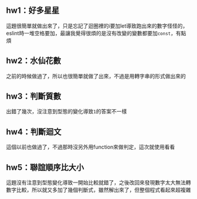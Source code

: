 ## hw1：好多星星
這題很簡單就做出來了，只是忘記了迴圈裡的i要加let導致跑出來的數字怪怪的，eslint時一堆空格要加，最讓我覺得很煩的是沒有改變的變數都要加`const`，有點煩
## hw2：水仙花數
之前的時候做過了，所以也很簡單就做了出來，不過是用轉字串的形式做出來的
## hw3：判斷質數
出錯了幾次，沒注意到型態的變化導致`1`的答案不一樣
## hw4：判斷迴文
這個以前也做過了，不過那時沒另外用function來做判定，這次就使用看看
## hw5：聯誼順序比大小
這題沒有注意到型態變化導致一開始比較就錯了，之後改回來發現數字太大無法轉數字比較，所以就又多加了幾個判斷式，雖然解出來了，但整個程式看起來超複雜